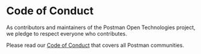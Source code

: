 # Code of Conduct

As contributors and maintainers of the Postman Open Technologies project, we pledge to respect everyone who contributes.

Please read our [Code of Conduct](https://www.postman.com/legal/community-code-of-conduct/) that covers all Postman communities.
